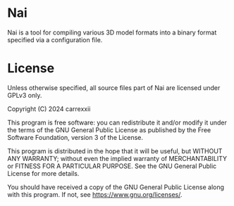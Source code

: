 # Nai
Nai is a tool for compiling various 3D model formats into a binary format specified via a configuration file.

# License
Unless otherwise specified, all source files part of Nai are licensed under GPLv3 only.

Copyright (C) 2024 carrexxii

This program is free software: you can redistribute it and/or modify
it under the terms of the GNU General Public License as published by
the Free Software Foundation, version 3 of the License.

This program is distributed in the hope that it will be useful,
but WITHOUT ANY WARRANTY; without even the implied warranty of
MERCHANTABILITY or FITNESS FOR A PARTICULAR PURPOSE.  See the
GNU General Public License for more details.

You should have received a copy of the GNU General Public License
along with this program.  If not, see <https://www.gnu.org/licenses/>.
